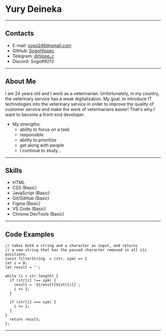 # Yury Deineka
---
## Contacts
* E-mail: sogo246@gmail.com
* GitHub: [SogoHlopec](https://github.com/SogoHlopec)
* Telegram: [@hlope_c](https://t.me/hlope_c)
* Discord: Sogo#9213
---
## About Me
I am 24 years old and I work as a veterinarian. Unfortunately, in my country, the veterinary service has a weak digitalization. My goal: to introduce IT technologies into the veterinary service in order to improve the quality of customer service and make the work of veterinarians easier! That's why I want to become a front-end developer.
* My strengths:
  - ability to focus on a task
  - responsible
  - ability to prioritize
  - get along with people
  - I continue to study...
---
## Skills
* HTML
* CSS (Basic)
* JavaScript (Basic)
* Git/GitHub (Basic)
* Figma (Basic)
* VS Code (Basic)
* Chrome DevTools (Basic)
---
## Code Examples
```
// takes both a string and a character as input, and returns 
// a new string that has the passed character removed in all its positions.
const filterString  = (str, sym) => {
let i = 0;
let result = '';

while (i < str.length) {
  if (str[i] !== sym) {
    result = `${result}${str[i]}`;
    i += 1;
  }
 
  if (str[i] === sym) {
    i += 1;
  }
}
  return result;
};
```
---
